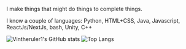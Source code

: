 I make things that might do things to complete things.

I know a couple of languages: Python, HTML+CSS, Java, Javascript, ReactJs/NextJs, bash, Unity, C++

![Vintheruler1's GitHub stats](https://github-readme-stats.vercel.app/api?username=vintheruler1&show=reviews,discussions_started,discussions_answered,prs_merged,prs_merged_percentage)
![Top Langs](https://github-readme-stats.vercel.app/api/top-langs/?username=vintheruler1&layout=donut-vertical)
